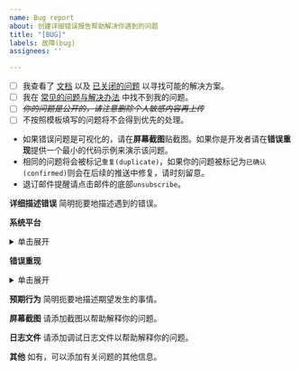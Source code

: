 ```yaml
---
name: Bug report
about: 创建详细错误报告帮助解决你遇到的问题
title: "[BUG]"
labels: 故障(bug)
assignees: ''

---
```


- [ ] 我查看了 [文档](https://johnserf-seed.github.io/f2/quick-start.html) 以及 [已关闭的问题](https://github.com/Johnserf-Seed/f2/issues?q=is%3Aissue+is%3Aclosed) 以寻找可能的解决方案。
- [ ] 我在 [常见的问题与解决办法](https://johnserf-seed.github.io/f2/question-answer/qa.html) 中找不到我的问题。
- [ ] ~~*你的问题是公开的，请注意删除个人敏感内容再上传*~~
- [ ] 不按照模板填写的问题将不会得到优先的处理。

- 如果错误问题是可视化的，请在**屏幕截图**贴截图。如果你是开发者请在**错误重现**提供一个最小的代码示例来演示该问题。
- 相同的问题将会被标记`重复(duplicate)`，如果你的问题被标记为`已确认(confirmed)`则会在后续的推送中修复，请时刻留意。
- 退订邮件提醒请点击邮件的底部`unsubscribe`。


**详细描述错误**
简明扼要地描述遇到的错误。

**系统平台**
<details>
<summary>单击展开</summary>
Q:你在哪个平台（Win/Linux/Mac）上运行？你使用的是什么浏览器？你使用的是什么终端软件？你使用的F2是什么版本？

A: 

 - 操作系统: [e.g. Win10 x64 22H2 19045.4046]
 - 浏览器 [e.g. Edge 122.0.2365.52]
 - 终端 [e.g. WT 1.18.10301.0] 
 - F2版本 [e.g. 0.0.1.4]

</details>

**错误重现**
<details>
<summary>单击展开</summary>
Q: 请你复制并粘贴出错时运行的命令和配置文件内容，以及重现该行为的步骤。如果你一次性就提供完整信息，就会节省很多解决问题的时间。

A: 

1. 
2. 
3. 

Q: 请添加调试命令`f2 -d DEBUG`重新运行出错的命令并提供日志目录下的日志文件。

A: 

Q: 如果是开发者请提供最小的代码示例

A: 

```python

```

</details>

**预期行为**
简明扼要地描述期望发生的事情。

**屏幕截图**
请添加截图以帮助解释你的问题。

**日志文件**
请添加调试日志文件以帮助解释你的问题。

**其他**
如有，可以添加有关问题的其他信息。
